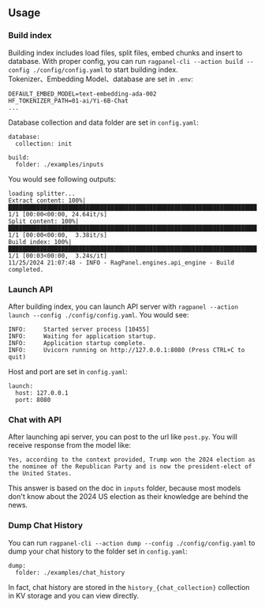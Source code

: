 ## Usage
### Build index
Building index includes load files, split files, embed chunks and insert to database. With proper config, you can run `ragpanel-cli --action build --config ./config/config.yaml` to start building index.  
Tokenizer、Embedding Model、database are set in `.env`:
```
DEFAULT_EMBED_MODEL=text-embedding-ada-002
HF_TOKENIZER_PATH=01-ai/Yi-6B-Chat
...
```
Database collection and data folder are set in `config.yaml`:
```
database:
  collection: init

build:
  folder: ./examples/inputs
```
You would see following outputs:
```
loading splitter...
Extract content: 100%|██████████████████████████████████████████████████████████████████████████████████████████████████████████████████████████| 1/1 [00:00<00:00, 24.64it/s]
Split content: 100%|████████████████████████████████████████████████████████████████████████████████████████████████████████████████████████████| 1/1 [00:00<00:00,  3.38it/s]
Build index: 100%|██████████████████████████████████████████████████████████████████████████████████████████████████████████████████████████████| 1/1 [00:03<00:00,  3.24s/it]
11/25/2024 21:07:48 - INFO - RagPanel.engines.api_engine - Build completed.
```

### Launch API
After building index, you can launch API server with `ragpanel --action launch --config ./config/config.yaml`. You would see:
```
INFO:     Started server process [10455]
INFO:     Waiting for application startup.
INFO:     Application startup complete.
INFO:     Uvicorn running on http://127.0.0.1:8080 (Press CTRL+C to quit)
```
Host and port are set in `config.yaml`:
```
launch:
  host: 127.0.0.1
  port: 8080
```

### Chat with API
After launching api server, you can post to the url like `post.py`. You will receive response from the model like:
```
Yes, according to the context provided, Trump won the 2024 election as the nominee of the Republican Party and is now the president-elect of the United States.
```  
This answer is based on the doc in `inputs` folder, because most models don't know about the 2024 US election as their knowledge are behind the news.

### Dump Chat History
You can run `ragpanel-cli --action dump --config ./config/config.yaml` to dump your chat history to the folder set in `config.yaml`:
```
dump:
  folder: ./examples/chat_history
```
In fact, chat history are stored in the `history_{chat_collection}` collection in KV storage and you can view directly.
